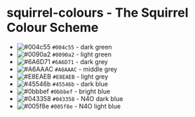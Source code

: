 # squirrel-colours - The Squirrel Colour Scheme

* ![#004c55](https://placehold.co/15x15/004c55/004c55.png) `#004c55` - dark green
* ![#0090a2](https://placehold.co/15x15/0090a2/0090a2.png) `#0090a2` - light green
* ![#6A6D71](https://placehold.co/15x15/6A6D71/6A6D71.png) `#6A6D71` - dark grey
* ![#A6AAAC](https://placehold.co/15x15/A6AAAC/A6AAAC.png) `#A6AAAC` - middle grey
* ![#E8EAEB](https://placehold.co/15x15/E8EAEB/E8EAEB.png) `#E8EAEB` - light grey
* ![#45546b](https://placehold.co/15x15/45546b/45546b.png) `#45546b` - dark blue
* ![#0bbbef](https://placehold.co/15x15/0bbbef/0bbbef.png) `#0bbbef` - bright blue
* ![#043358](https://placehold.co/15x15/043358/043358.png) `#043358` - N4O dark blue
* ![#005f8e](https://placehold.co/15x15/005f8e/005f8e.png) `#005f8e` - N4O light blue

